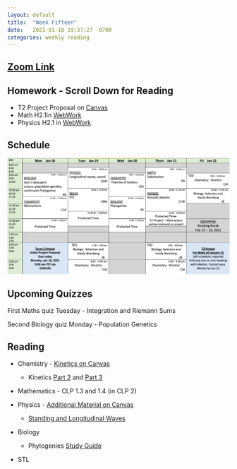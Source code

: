 ```yaml
---
layout: default
title:  "Week Fifteen"
date:   2021-01-18 19:37:27 -0700
categories: weekly reading
---
```

## [Zoom Link](https://ubc.zoom.us/j/69489092134?pwd=ZTRxOFNmRmNVT3NpWVhmV0VDTEpyUT09)

## Homework - Scroll Down for Reading
- T2 Project Proposal on [Canvas](https://canvas.ubc.ca/courses/62807/assignments/796522?module_item_id=2779275)
- Math H2.1in [WebWork](https://webwork.elearning.ubc.ca/webwork2/2020W1-2_SCIE_010_001/)
- Physics H2.1 in [WebWork](https://webwork.elearning.ubc.ca/webwork2/2020W1-2_SCIE_010_001/)


## Schedule

![Week Fifteen Schedule](/assets/w15schedule.png)

## Upcoming Quizzes

First Maths quiz Tuesday - Integration and Riemann Sums   
<!-- Third Maths test Tuesday - Increasing and decreasing functions and critical points      -->
Second Biology quiz Monday - Population Genetics 
<!-- Fifth Chemistry quiz Thursday - Thermodynamics    -->
<!-- Sixth Physics quiz Monday - Rotations and Heat Transfer    -->

## Reading

- Chemistry - [Kinetics on Canvas](https://chem.libretexts.org/Bookshelves/General_Chemistry/Map%3A_General_Chemistry_(Petrucci_et_al.)/14%3A_Chemical_Kinetics)
	- Kinetics [Part 2](https://canvas.ubc.ca/courses/62920/files/12301501/download?download_frd=1) and [Part 3](https://canvas.ubc.ca/courses/62920/files/12371669?wrap=1)
	
- Mathematics - <!-- 7 on [Active Calculus](https://activecalculus.org/) and -->CLP 1.3 and 1.4 (in CLP 2)


- Physics - <!--[Waves on WebWork](https://webwork.elearning.ubc.ca/webwork2/2020W1-2_SCIE_010_001/) --><!--  - Open Stax 2 [1.6](https://openstax.org/books/university-physics-volume-2/pages/1-6-mechanisms-of-heat-transfer) -->[Additional Material on Canvas](https://canvas.ubc.ca/courses/62922/pages/module-6-lecture-material?module_item_id=2827028)
	- [Standing and Longitudinal Waves](https://canvas.ubc.ca/courses/62922/files/12373310/download)


- Biology
	- Phylogenies [Study Guide](https://canvas.ubc.ca/courses/62806/files/12115859?wrap=1) 
- STL